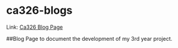 # ca326-blogs

Link: [Ca326 Blog Page](https://daggn3.github.io/ca326-blogs/)

##Blog Page to document the development of my 3rd year project.
